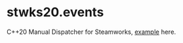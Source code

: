 # stwks20.events
C++20 Manual Dispatcher for Steamworks, [example](https://github.com/Akarinnnnn/stwks20.examples/blob/master/dispatcher/UGCDownload.cpp) here.
